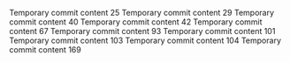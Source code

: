 Temporary commit content 25
Temporary commit content 29
Temporary commit content 40
Temporary commit content 42
Temporary commit content 67
Temporary commit content 93
Temporary commit content 101
Temporary commit content 103
Temporary commit content 104
Temporary commit content 169
